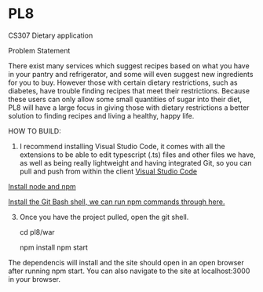 # PL8
CS307 Dietary application


Problem Statement

There exist many services which suggest recipes based on what you have in your pantry and refrigerator, and some will even suggest new ingredients for you to buy. However those with certain dietary restrictions, such as diabetes, have trouble finding recipes that meet their restrictions. Because these users can only allow some small quantities of sugar into their diet, PL8 will have a large focus in giving those with dietary restrictions a better solution to finding recipes and living a healthy, happy life. 

HOW TO BUILD:
1. I recommend installing Visual Studio Code, it comes with all the extensions to be able to edit typescript (.ts) files and other files we have, as well as being really lightweight and having integrated Git, so you can pull and push from within the client
[Visual Studio Code](https://code.visualstudio.com/?utm_expid=101350005-28.R1T8FshdTBWEfZjY0s7XKQ.0&utm_referrer=https%3A%2F%2Fwww.google.com%2F)

[Install node and npm](https://docs.npmjs.com/getting-started/installing-node)

[Install the Git Bash shell, we can run npm commands through here.](https://git-scm.com/downloads)  

3. Once you have the project pulled, open the git shell.  
    
    cd pl8/war
    
    npm install
    npm start
    
The dependencis will install and the site should open in an open browser after running npm start.  You can also navigate to the site at localhost:3000 in your browser.
